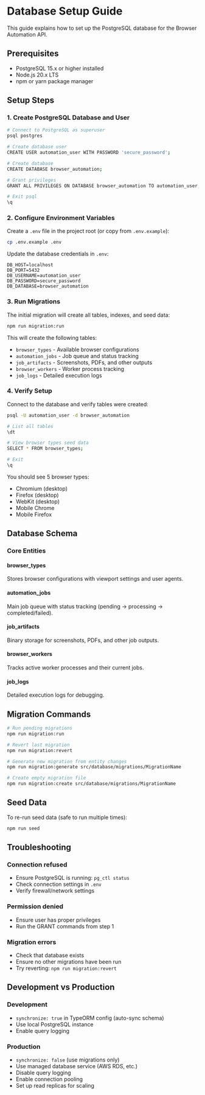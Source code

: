 # Database Setup Guide

This guide explains how to set up the PostgreSQL database for the Browser Automation API.

## Prerequisites

- PostgreSQL 15.x or higher installed
- Node.js 20.x LTS
- npm or yarn package manager

## Setup Steps

### 1. Create PostgreSQL Database and User

```bash
# Connect to PostgreSQL as superuser
psql postgres

# Create database user
CREATE USER automation_user WITH PASSWORD 'secure_password';

# Create database
CREATE DATABASE browser_automation;

# Grant privileges
GRANT ALL PRIVILEGES ON DATABASE browser_automation TO automation_user;

# Exit psql
\q
```

### 2. Configure Environment Variables

Create a `.env` file in the project root (or copy from `.env.example`):

```bash
cp .env.example .env
```

Update the database credentials in `.env`:

```
DB_HOST=localhost
DB_PORT=5432
DB_USERNAME=automation_user
DB_PASSWORD=secure_password
DB_DATABASE=browser_automation
```

### 3. Run Migrations

The initial migration will create all tables, indexes, and seed data:

```bash
npm run migration:run
```

This will create the following tables:
- `browser_types` - Available browser configurations
- `automation_jobs` - Job queue and status tracking
- `job_artifacts` - Screenshots, PDFs, and other outputs
- `browser_workers` - Worker process tracking
- `job_logs` - Detailed execution logs

### 4. Verify Setup

Connect to the database and verify tables were created:

```bash
psql -U automation_user -d browser_automation

# List all tables
\dt

# View browser types seed data
SELECT * FROM browser_types;

# Exit
\q
```

You should see 5 browser types:
- Chromium (desktop)
- Firefox (desktop)
- WebKit (desktop)
- Mobile Chrome
- Mobile Firefox

## Database Schema

### Core Entities

#### browser_types
Stores browser configurations with viewport settings and user agents.

#### automation_jobs
Main job queue with status tracking (pending → processing → completed/failed).

#### job_artifacts
Binary storage for screenshots, PDFs, and other job outputs.

#### browser_workers
Tracks active worker processes and their current jobs.

#### job_logs
Detailed execution logs for debugging.

## Migration Commands

```bash
# Run pending migrations
npm run migration:run

# Revert last migration
npm run migration:revert

# Generate new migration from entity changes
npm run migration:generate src/database/migrations/MigrationName

# Create empty migration file
npm run migration:create src/database/migrations/MigrationName
```

## Seed Data

To re-run seed data (safe to run multiple times):

```bash
npm run seed
```

## Troubleshooting

### Connection refused
- Ensure PostgreSQL is running: `pg_ctl status`
- Check connection settings in `.env`
- Verify firewall/network settings

### Permission denied
- Ensure user has proper privileges
- Run the GRANT commands from step 1

### Migration errors
- Check that database exists
- Ensure no other migrations have been run
- Try reverting: `npm run migration:revert`

## Development vs Production

### Development
- `synchronize: true` in TypeORM config (auto-sync schema)
- Use local PostgreSQL instance
- Enable query logging

### Production
- `synchronize: false` (use migrations only)
- Use managed database service (AWS RDS, etc.)
- Disable query logging
- Enable connection pooling
- Set up read replicas for scaling

